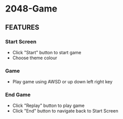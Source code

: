 # 2048-Game
## FEATURES
### Start Screen
- Click "Start" button to start game
- Choose theme colour
### Game
- Play game using AWSD or up down left right key
### End Game
- Click "Replay" button to play game
- Click "End" button to navigate back to Start Screen

